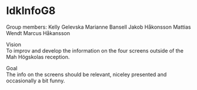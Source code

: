 # IdkInfoG8

Group members:
Kelly Gelevska
Marianne Bansell
Jakob Håkonsson
Mattias Wendt
Marcus Håkansson

Vision  
To improv and develop the information on the four screens outside of the Mah Högskolas reception.  
  
Goal  
The info on the screens should be relevant, niceley presented and occasionally a bit funny.   

